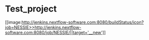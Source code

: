 # Test_project
[[image:http://jenkins.nextflow-software.com:8080/buildStatus/icon?job=NESSIE>>http://jenkins.nextflow-software.com:8080/job/NESSIE/||target='__new']]